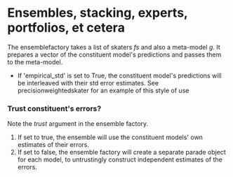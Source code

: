 # Ensembles, stacking, experts, portfolios, et cetera 


The ensemblefactory takes a list of skaters *fs* and also a meta-model *g*. It prepares a vector of the constituent model's 
predictions and passes them to the meta-model. 
 
   - If 'empirical_std' is set to True, the constituent model's predictions will be interleaved 
   with their std error estimates. See precisionweightedskater for an example of this style of use
 
### Trust constituent's errors? 

Note the *trust* argument in the ensemble factory. 
 
   1. If set to true, the ensemble will use the constituent models' own estimates of their errors.
   2. If set to false, the ensemble factory will create a separate parade object for each model, to untrustingly 
     construct independent estimates of the errors. 
     

 
 
  


